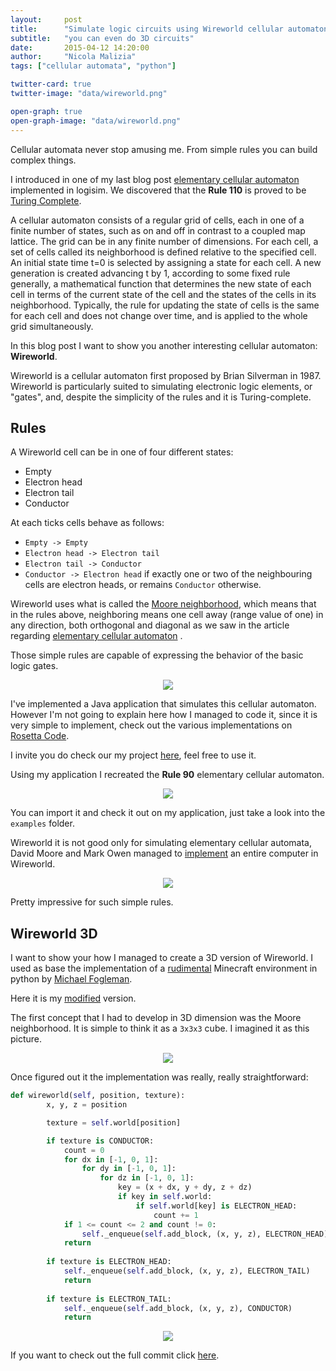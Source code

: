 ```yaml
---
layout:     post
title:      "Simulate logic circuits using Wireworld cellular automaton"
subtitle:   "you can even do 3D circuits"
date:       2015-04-12 14:20:00
author:     "Nicola Malizia"
tags: ["cellular automata", "python"]

twitter-card: true
twitter-image: "data/wireworld.png"

open-graph: true
open-graph-image: "data/wireworld.png"
---
```


Cellular automata never stop amusing me. From simple rules you can build complex things. 

I introduced in one of my last blog post [elementary cellular automaton](how-to-simulate-elementary-cellular-automaton-on-logisim) implemented in logisim. We discovered that the **Rule 110** is proved to be [Turing Complete](http://en.wikipedia.org/wiki/Turing_completeness). 

A cellular automaton consists of a regular grid of cells, each in one of a finite number of states, such as on and off in contrast to a coupled map lattice. The grid can be in any finite number of dimensions. For each cell, a set of cells called its neighborhood is defined relative to the specified cell. An initial state time t=0 is selected by assigning a state for each cell. A new generation is created advancing t by 1, according to some fixed rule generally, a mathematical function that determines the new state of each cell in terms of the current state of the cell and the states of the cells in its neighborhood. Typically, the rule for updating the state of cells is the same for each cell and does not change over time, and is applied to the whole grid simultaneously.

In this blog post I want to show you another interesting cellular automaton: **Wireworld**. 

Wireworld is a cellular automaton first proposed by Brian Silverman in 1987. Wireworld is particularly suited to simulating electronic logic elements, or "gates", and, despite the simplicity of the rules and it is Turing-complete.

## Rules

A Wireworld cell can be in one of four different states:

- Empty
- Electron head 
- Electron tail
- Conductor 

At each ticks cells behave as follows:

- `Empty -> Empty`
- `Electron head -> Electron tail`
- `Electron tail -> Conductor`
- `Conductor -> Electron head` if exactly one or two of the neighbouring cells are electron heads, or remains `Conductor` otherwise.

Wireworld uses what is called the [Moore neighborhood](http://en.wikipedia.org/wiki/Moore_neighborhood), which means that in the rules above, neighboring means one cell away (range value of one) in any direction, both orthogonal and diagonal as we saw in the article regarding [elementary cellular automaton](how-to-simulate-elementary-cellular-automaton-on-logisim) . 

Those simple rules are capable of expressing the behavior of the basic logic gates.

<p align="center"><img class="img-responsive" src="http://mathworld.wolfram.com/images/gifs/wireworl.gif"></p>

I've implemented a Java application that simulates this cellular automaton. However I'm not going to explain here how I managed to code it, since it is very simple to implement, check out the various implementations on [Rosetta Code](http://rosettacode.org/wiki/Wireworld). 

I invite you do check our my project [here](https://github.com/unnikked/Wireworld), feel free to use it. 

Using my application I recreated the **Rule 90** elementary cellular automaton.

<p align="center"><img class="img-responsive" src="https://unnikked.ga/data/wireworld-rule90.png"></p>

You can import it and check it out on my application, just take a look into the `examples` folder.

Wireworld it is not good only for simulating elementary cellular automata, David Moore and Mark Owen managed to [implement](http://www.quinapalus.com/wi-index.html) an entire computer in Wireworld. 

<p align="center"><img class="img-responsive" src="https://unnikked.ga/data/wireworld-computer.gif"></p>

Pretty impressive for such simple rules. 

## Wireworld 3D

I want to show your how I managed to create a 3D version of Wireworld. I used as base the implementation of a [rudimental](https://github.com/fogleman/Minecraft) Minecraft environment in python by [Michael Fogleman](https://github.com/fogleman).

Here it is my [modified](https://github.com/unnikked-ga/Minecraft) version. 

The first concept that I had to develop in 3D dimension was the Moore neighborhood. It is simple to think it as a `3x3x3` cube. I imagined it as this picture. 

<p align="center"><img class="img-responsive" src="https://unnikked.ga/data/moore-neighborhood-3d.png"></p>

Once figured out it the implementation was really, really straightforward:

```python
def wireworld(self, position, texture):
        x, y, z = position

        texture = self.world[position]

        if texture is CONDUCTOR:
            count = 0
            for dx in [-1, 0, 1]:
                for dy in [-1, 0, 1]:
                    for dz in [-1, 0, 1]:
                        key = (x + dx, y + dy, z + dz)
                        if key in self.world:
                            if self.world[key] is ELECTRON_HEAD:
                                count += 1
            if 1 <= count <= 2 and count != 0:
                self._enqueue(self.add_block, (x, y, z), ELECTRON_HEAD)
            return
                
        if texture is ELECTRON_HEAD:
            self._enqueue(self.add_block, (x, y, z), ELECTRON_TAIL)
            return
                        
        if texture is ELECTRON_TAIL:
            self._enqueue(self.add_block, (x, y, z), CONDUCTOR)
            return
```

<p align="center"><img class="img-responsive" src="https://unnikked.ga/data/wireworld-3d.png"></p>

If you want to check out the full commit click [here](https://github.com/unnikked-ga/Minecraft/commit/7a28e09fd1d51c427adb54ae0d8c85d75a76fcf3). 

